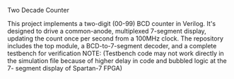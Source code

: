 Two Decade Counter

This project implements a two-digit (00-99) BCD counter in Verilog. 
It's designed to drive a common-anode, multiplexed 7-segment display, updating the count once per second from a 100MHz clock.
The repository includes the top module, a BCD-to-7-segment decoder, and a complete testbench for verification 
NOTE: (Testbench code may not work directly in the  simulation file because of higher delay in code and bubbled logic at the 7- segment display of Spartan-7 FPGA)


